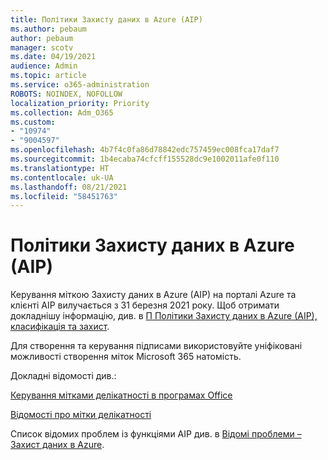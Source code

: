 ```yaml
---
title: Політики Захисту даних в Azure (AIP)
ms.author: pebaum
author: pebaum
manager: scotv
ms.date: 04/19/2021
audience: Admin
ms.topic: article
ms.service: o365-administration
ROBOTS: NOINDEX, NOFOLLOW
localization_priority: Priority
ms.collection: Adm_O365
ms.custom:
- "10974"
- "9004597"
ms.openlocfilehash: 4b7f4c0fa86d78842edc757459ec008fca17daf7
ms.sourcegitcommit: 1b4ecaba74cfcff155528dc9e1002011afe0f110
ms.translationtype: HT
ms.contentlocale: uk-UA
ms.lasthandoff: 08/21/2021
ms.locfileid: "58451763"
---
```

# <a name="azure-information-protection-aip-labels"></a>Політики Захисту даних в Azure (AIP)

Керування міткою Захисту даних в Azure (AIP) на порталі Azure та клієнті AIP вилучається з 31 березня 2021 року. Щоб отримати докладнішу інформацію, див. в [П Політики Захисту даних в Azure (AIP), класифікація та захист](https://docs.microsoft.com/azure/information-protection/aip-classification-and-protection).

Для створення та керування підписами використовуйте уніфіковані можливості створення міток Microsoft 365 натомість. 

Докладні відомості див.:

[Керування мітками делікатності в програмах Office ](https://docs.microsoft.com/microsoft-365/compliance/sensitivity-labels-office-apps)

[Відомості про мітки делікатності](https://docs.microsoft.com/microsoft-365/compliance/sensitivity-labels)

Список відомих проблем із функціями AIP див. в [Відомі проблеми – Захист даних в Azure](https://docs.microsoft.com/azure/information-protection/known-issues).